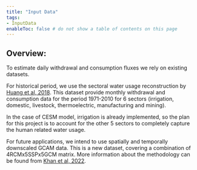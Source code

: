 ```yaml
---
title: "Input Data"
tags:
- InputData
enableToc: false # do not show a table of contents on this page
---
```

## Overview:
To estimate daily withdrawal and consumption fluxes we rely on existing datasets.

For historical period, we use the sectoral water usage reconstruction by [Huang et al, 2018](https://hess.copernicus.org/articles/22/2117/2018/). This dataset provide monthly withdrawal and consumption data for the period 1971-2010 for 6 sectors (irrigation, domestic, livestock, thermoelectric, manufacturing and mining).

In the case of CESM model, irrigation is already implemented, so the plan for this project is to account for the other 5 sectors to completely capture the human related water usage.

For future applications, we intend to use spatially and temporally downscaled GCAM data. This is a new dataset, covering a combination of 4RCMx5SSPx5GCM matrix. More information about the methodology can be found from [Khan et al, 2022](https://jgcri.github.io/khan-etal_2022_tethysSSPRCP/metarepo.html#Citation).
